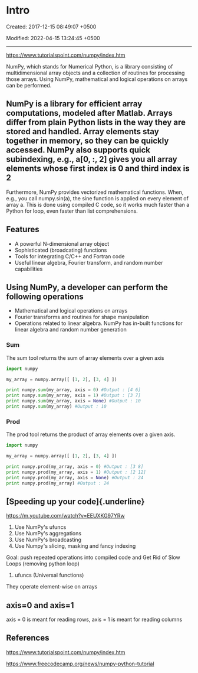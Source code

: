 # Intro

Created: 2017-12-15 08:49:07 +0500

Modified: 2022-04-15 13:24:45 +0500

---

<https://www.tutorialspoint.com/numpy/index.htm>

NumPy, which stands for Numerical Python, is a library consisting of multidimensional array objects and a collection of routines for processing those arrays. Using NumPy, mathematical and logical operations on arrays can be performed.

## NumPy is a library for efficient array computations, modeled after Matlab. Arrays differ from plain Python lists in the way they are stored and handled. Array elements stay together in memory, so they can be quickly accessed. NumPy also supports quick subindexing, e.g., a[0, :, 2] gives you all array elements whose first index is 0 and third index is 2

Furthermore, NumPy provides vectorized mathematical functions. When, e.g., you call numpy.sin(a), the sine function is applied on every element of array a. This is done using compiled C code, so it works much faster than a Python for loop, even faster than list comprehensions.

## Features

- A powerful N-dimensional array object
- Sophisticated (broadcating) functions
- Tools for integrating C/C++ and Fortran code
- Useful linear algebra, Fourier transform, and random number capabilities

## Using NumPy, a developer can perform the following operations

- Mathematical and logical operations on arrays
- Fourier transforms and routines for shape manipulation
- Operations related to linear algebra. NumPy has in-built functions for linear algebra and random number generation

### Sum

The sum tool returns the sum of array elements over a given axis

```python
import numpy

my_array = numpy.array([ [1, 2], [3, 4] ])

print numpy.sum(my_array, axis = 0) #Output : [4 6]
print numpy.sum(my_array, axis = 1) #Output : [3 7]
print numpy.sum(my_array, axis = None) #Output : 10
print numpy.sum(my_array) #Output : 10
```

### Prod

The prod tool returns the product of array elements over a given axis.

```python
import numpy

my_array = numpy.array([ [1, 2], [3, 4] ])

print numpy.prod(my_array, axis = 0) #Output : [3 8]
print numpy.prod(my_array, axis = 1) #Output : [2 12]
print numpy.prod(my_array, axis = None) #Output : 24
print numpy.prod(my_array) #Output : 24
```

## [Speeding up your code]{.underline}

<https://m.youtube.com/watch?v=EEUXKG97YRw>

1. Use NumPy's ufuncs
2. Use NumPy's aggregations
3. Use NumPy's broadcasting
4. Use Numpy's slicing, masking and fancy indexing

Goal: push repeated operations into compiled code and Get Rid of Slow Loops (removing python loop)

1. ufuncs (Universal functions)

They operate element-wise on arrays

## axis=0 and axis=1

axis = 0 is meant for reading rows, axis = 1 is meant for reading columns

## References

<https://www.tutorialspoint.com/numpy/index.htm>

<https://www.freecodecamp.org/news/numpy-python-tutorial>
